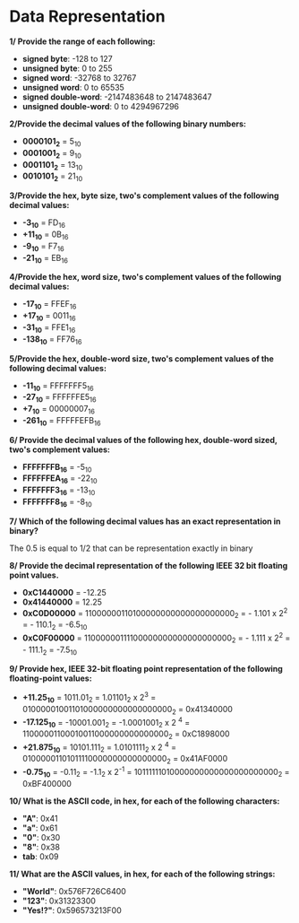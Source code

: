 # Data Representation

**1/ Provide the range of each following:**
- **signed byte**: -128 to 127
- **unsigned byte**: 0 to 255
- **signed word**: -32768 to 32767
- **unsigned word**: 0 to 65535
- **signed double-word**: -2147483648 to 2147483647
- **unsigned double-word**: 0 to 4294967296

**2/Provide the decimal values of the following binary numbers:**
- **0000101<sub>2</sub>** = 5<sub>10</sub>
- **0001001<sub>2</sub>** = 9<sub>10</sub>
- **0001101<sub>2</sub>** = 13<sub>10</sub>
- **0010101<sub>2</sub>** = 21<sub>10</sub>

**3/Provide the hex, byte size, two's complement values of the following decimal values:**
- **-3<sub>10</sub>** = FD<sub>16</sub>
- **+11<sub>10</sub>** = 0B<sub>16</sub>
- **-9<sub>10</sub>** = F7<sub>16</sub>
- **-21<sub>10</sub>** = EB<sub>16</sub>  

**4/Provide the hex, word size, two's complement values of the following decimal values:**
- **-17<sub>10</sub>** = FFEF<sub>16</sub>
- **+17<sub>10</sub>** = 0011<sub>16</sub>
- **-31<sub>10</sub>** = FFE1<sub>16</sub>
- **-138<sub>10</sub>** = FF76<sub>16</sub>

**5/Provide the hex, double-word size, two's complement values of the following decimal values:**
- **-11<sub>10</sub>** = FFFFFFF5<sub>16</sub>
- **-27<sub>10</sub>** = FFFFFFE5<sub>16</sub>
- **+7<sub>10</sub>** = 00000007<sub>16</sub>
- **-261<sub>10</sub>** = FFFFFEFB<sub>16</sub>

**6/ Provide the decimal values of the following hex, double-word sized, two's complement values:**
- **FFFFFFFB<sub>16</sub>** = -5<sub>10</sub>
- **FFFFFFEA<sub>16</sub>** = -22<sub>10</sub>
- **FFFFFFF3<sub>16</sub>** = -13<sub>10</sub>
- **FFFFFFF8<sub>16</sub>** = -8<sub>10</sub>

**7/ Which of the following decimal values has an exact representation in binary?**

The 0.5 is equal to 1/2 that can be representation exactly in binary

**8/ Provide the decimal representation of the following IEEE 32 bit floating point values.**
- **0xC1440000** = -12.25
- **0x41440000** = 12.25
- **0xC0D00000** = 11000000110100000000000000000000<sub>2</sub>
                 = - 1.101 x 2<sup>2</sup>
                 = - 110.1<sub>2</sub> = -6.5<sub>10</sub>
- **0xC0F00000** = 11000000111100000000000000000000<sub>2</sub>
                 = - 1.111 x 2<sup>2</sup>
                 = - 111.1<sub>2</sub> = -7.5<sub>10</sub>

**9/ Provide hex, IEEE 32-bit floating point representation of the following floating-point values:**
- **+11.25<sub>10</sub>** = 1011.01<sub>2</sub>
                          = 1.01101<sub>2</sub> x 2<sup>3</sup>
                          = 01000001001101000000000000000000<sub>2</sub>
                          = 0x41340000
- **-17.125<sub>10</sub>** = -10001.001<sub>2</sub>
                           = -1.0001001<sub>2</sub> x 2 <sup>4</sup>
                           = 11000001100010011000000000000000<sub>2</sub>
                           = 0xC1898000
- **+21.875<sub>10</sub>** = 10101.111<sub>2</sub>
                           = 1.0101111<sub>2</sub> x 2 <sup>4</sup>
                           = 01000001101011110000000000000000<sub>2</sub>
                           = 0x41AF0000
- **-0.75<sub>10</sub>** = -0.11<sub>2</sub>
                         = -1.1<sub>2</sub> x 2<sup>-1</sup>
                         = 10111111010000000000000000000000<sub>2</sub>
                         = 0xBF400000

**10/ What is the ASCII code, in hex, for each of the following characters:**
- **"A"**: 0x41
- **"a"**: 0x61
- **"0"**: 0x30
- **"8"**: 0x38
- **tab**: 0x09

**11/ What are the ASCII values, in hex, for each of the following strings:**
- **"World"**: 0x576F726C6400
- **"123"**: 0x31323300
- **"Yes!?"**: 0x596573213F00